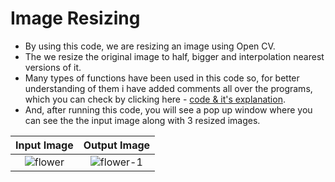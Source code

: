 # Image Resizing

* By using this code, we are resizing an image using Open CV.
* The we resize the original image to half, bigger and interpolation nearest versions of it.
* Many types of functions have been used in this code so, for better understanding of them i have added comments all over the programs, which you can check by clicking here - [code & it's explanation](https://github.com/tb-rules10/CV-Zone/blob/branch-1/Basics_of_OpenCV/Image%20Resizing/Code.py).
* And, after running this code, you will see a pop up window where you can see the the input image along with 3 resized images.

Input Image                |  Output Image                 
:-------------------------:|:-------------------------:|
![flower](https://user-images.githubusercontent.com/58645688/138029133-375fb090-b6d4-461b-a4ba-2091244cdd49.jpg)          |         ![flower-1](https://user-images.githubusercontent.com/58645688/138029145-31e47693-1396-4a2b-bb05-088e950cea51.jpg)

 

